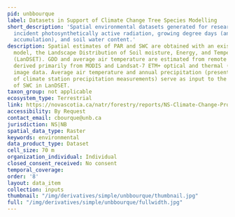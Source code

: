```yaml
---
pid: unbbourque
label: Datasets in Support of Climate Change Tree Species Modelling
short_description: 'Spatial environmental datasets generated for research purposes:
  incident photosynthetically active radiation, growing degree days (an index of heat
  accumulation), and soil water content.'
description: Spatial estimates of PAR and SWC are obtained with an existing process-based
  model, the Landscape Distribution of Soil moisture, Energy, and Temperature model
  (LanDSET). GDD and average air temperature are estimated from remote sensing data
  derived primarily from MODIS and Landsat-7 ETM+ optical and thermal (infra-red)
  image data. Average air temperature and annual precipitation (presented as an interpolation
  of climate station precipitation measurements) serve as input to the calculation
  of SWC in LanDSET.
taxon_group: not applicable
ecosystem_type: Terrestrial
link: https://novascotia.ca/natr/forestry/reports/NS-Climate-Change-Project.pdf
accessibility: By Request
contact_email: cbourque@unb.ca
jurisdiction: NS|NB
spatial_data_type: Raster
keywords: environmental
data_product_type: Dataset
cell_size: 70 m
organization_individual: Individual
closed_consent_received: No consent
temporal_coverage: 
order: '8'
layout: data_item
collection: inputs
thumbnail: "/img/derivatives/simple/unbbourque/thumbnail.jpg"
full: "/img/derivatives/simple/unbbourque/fullwidth.jpg"
---
```

